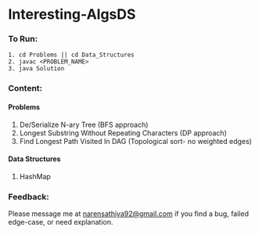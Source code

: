 # Interesting-AlgsDS

### To Run:

```
1. cd Problems || cd Data_Structures
2. javac <PROBLEM_NAME>
3. java Solution
```
### Content:

#### Problems
1. De/Serialize N-ary Tree (BFS approach)
2. Longest Substring Without Repeating Characters (DP approach)
3. Find Longest Path Visited In DAG (Topological sort- no weighted edges)

#### Data Structures
1. HashMap

### Feedback:

Please message me at narensathiya92@gmail.com if you find a bug, failed edge-case, or need explanation.
